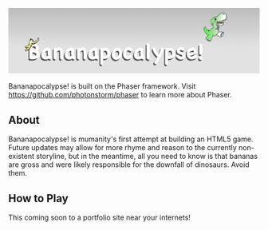 <!-- http://localhost:8000/
 python -m SimpleHTTPServer -->

![Bananapocalypse](logo.jpg)

Bananapocalypse! is built on the Phaser framework. Visit https://github.com/photonstorm/phaser to learn more about Phaser.

## About

Bananapocalypse! is mumanity's  first attempt at building an HTML5 game. Future updates may allow for more rhyme and reason to the currently non-existent storyline, but in the meantime, all you need to know is that bananas are gross and were likely responsible for the downfall of dinosaurs. Avoid them.

## How to Play

This coming soon to a portfolio site near your internets!
